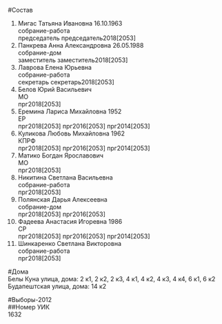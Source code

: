#Состав  
1. Мигас Татьяна Ивановна 16.10.1963  
    собрание-работа  
    председатель председатель2018[2053]  
2. Панкрева Анна Александровна 26.05.1988  
    собрание-дом  
    заместитель заместитель2018[2053]  
3. Лаврова Елена Юрьевна  
    собрание-работа  
    секретарь секретарь2018[2053]  
4. Белов Юрий Васильевич  
    МО  
    прг2018[2053]  
5. Еремина Лариса Михайловна 1952  
    ЕР  
    прг2018[2053] прг2016[2053] прг2014[2053]  
6. Куликова Любовь Михайловна 1962  
    КПРФ  
    прг2018[2053] прг2016[2053] прг2014[2053]  
7. Матико Богдан Ярославович  
    МО  
    прг2018[2053]  
8. Никитина Светлана Васильевна  
    собрание-работа  
    прг2018[2053]  
9. Полянская Дарья Алексеевна  
    собрание-дом  
    прг2018[2053] прг2016[2053]  
10. Фадеева Анастасия Игоревна 1986  
    СР  
    прг2018[2053] прг2016[2053] прг2014[2053]  
11. Шинкаренко Светлана Викторовна  
    собрание-работа  
    прг2018[2053]  

#Дома  
Белы Куна улица, дома: 2 к1, 2 к2, 2 к3, 4 к1, 4 к2, 4 к3, 4 к4, 6 к1, 6 к2 Будапештская улица, дома: 14 к2  
  
#Выборы-2012  
##Номер УИК  
1632  
